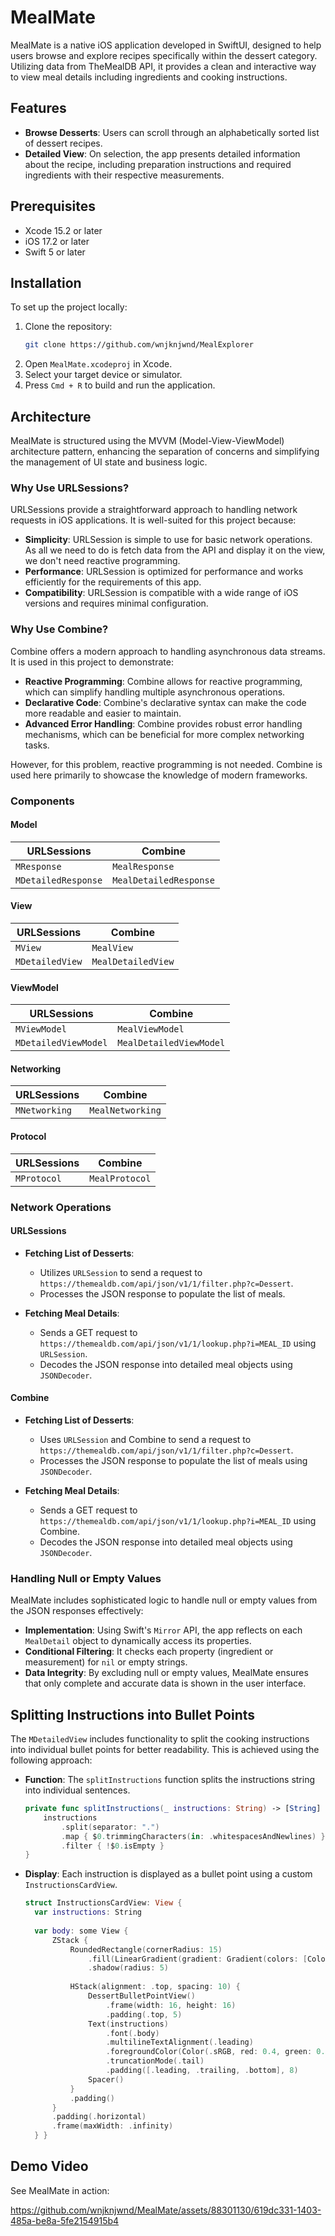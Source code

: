 
# MealMate

MealMate is a native iOS application developed in SwiftUI, designed to help users browse and explore recipes specifically within the dessert category. Utilizing data from TheMealDB API, it provides a clean and interactive way to view meal details including ingredients and cooking instructions.

## Features

- **Browse Desserts**: Users can scroll through an alphabetically sorted list of dessert recipes.
- **Detailed View**: On selection, the app presents detailed information about the recipe, including preparation instructions and required ingredients with their respective measurements.

## Prerequisites

- Xcode 15.2 or later
- iOS 17.2 or later
- Swift 5 or later

## Installation

To set up the project locally:

1. Clone the repository:
   ```sh
   git clone https://github.com/wnjknjwnd/MealExplorer
   ```
2. Open `MealMate.xcodeproj` in Xcode.
3. Select your target device or simulator.
4. Press `Cmd + R` to build and run the application.

## Architecture

MealMate is structured using the MVVM (Model-View-ViewModel) architecture pattern, enhancing the separation of concerns and simplifying the management of UI state and business logic.

### Why Use URLSessions?

URLSessions provide a straightforward approach to handling network requests in iOS applications. It is well-suited for this project because:

- **Simplicity**: URLSession is simple to use for basic network operations. As all we need to do is fetch data from the API and display it on the view, we don't need reactive programming.
- **Performance**: URLSession is optimized for performance and works efficiently for the requirements of this app.
- **Compatibility**: URLSession is compatible with a wide range of iOS versions and requires minimal configuration.

### Why Use Combine?

Combine offers a modern approach to handling asynchronous data streams. It is used in this project to demonstrate:

- **Reactive Programming**: Combine allows for reactive programming, which can simplify handling multiple asynchronous operations.
- **Declarative Code**: Combine's declarative syntax can make the code more readable and easier to maintain.
- **Advanced Error Handling**: Combine provides robust error handling mechanisms, which can be beneficial for more complex networking tasks.

However, for this problem, reactive programming is not needed. Combine is used here primarily to showcase the knowledge of modern frameworks.

### Components

#### Model

| URLSessions           | Combine                |
|-----------------------|------------------------|
| `MResponse`           | `MealResponse`         |
| `MDetailedResponse`   | `MealDetailedResponse` |

#### View

| URLSessions           | Combine                |
|-----------------------|------------------------|
| `MView`               | `MealView`             |
| `MDetailedView`       | `MealDetailedView`     |

#### ViewModel

| URLSessions           | Combine                |
|-----------------------|------------------------|
| `MViewModel`          | `MealViewModel`        |
| `MDetailedViewModel`  | `MealDetailedViewModel`|

#### Networking

| URLSessions           | Combine                |
|-----------------------|------------------------|
| `MNetworking`         | `MealNetworking`       |

#### Protocol

| URLSessions           | Combine                |
|-----------------------|------------------------|
| `MProtocol`           | `MealProtocol`         |

### Network Operations

#### URLSessions

- **Fetching List of Desserts**:
  - Utilizes `URLSession` to send a request to `https://themealdb.com/api/json/v1/1/filter.php?c=Dessert`.
  - Processes the JSON response to populate the list of meals.

- **Fetching Meal Details**:
  - Sends a GET request to `https://themealdb.com/api/json/v1/1/lookup.php?i=MEAL_ID` using `URLSession`.
  - Decodes the JSON response into detailed meal objects using `JSONDecoder`.

#### Combine

- **Fetching List of Desserts**:
  - Uses `URLSession` and Combine to send a request to `https://themealdb.com/api/json/v1/1/filter.php?c=Dessert`.
  - Processes the JSON response to populate the list of meals using `JSONDecoder`.

- **Fetching Meal Details**:
  - Sends a GET request to `https://themealdb.com/api/json/v1/1/lookup.php?i=MEAL_ID` using Combine.
  - Decodes the JSON response into detailed meal objects using `JSONDecoder`.

### Handling Null or Empty Values

MealMate includes sophisticated logic to handle null or empty values from the JSON responses effectively:

- **Implementation**: Using Swift's `Mirror` API, the app reflects on each `MealDetail` object to dynamically access its properties.
- **Conditional Filtering**: It checks each property (ingredient or measurement) for `nil` or empty strings.
- **Data Integrity**: By excluding null or empty values, MealMate ensures that only complete and accurate data is shown in the user interface.

## Splitting Instructions into Bullet Points

The `MDetailedView` includes functionality to split the cooking instructions into individual bullet points for better readability. This is achieved using the following approach:

- **Function**: The `splitInstructions` function splits the instructions string into individual sentences.
  ```swift
  private func splitInstructions(_ instructions: String) -> [String] {
      instructions
          .split(separator: ".")
          .map { $0.trimmingCharacters(in: .whitespacesAndNewlines) }
          .filter { !$0.isEmpty }
  }
  ```
- **Display**: Each instruction is displayed as a bullet point using a custom `InstructionsCardView`.
  ```swift
  struct InstructionsCardView: View {
    var instructions: String
    
    var body: some View {
        ZStack {
            RoundedRectangle(cornerRadius: 15)
                .fill(LinearGradient(gradient: Gradient(colors: [Color.pink.opacity(0.2), Color.white]), startPoint: .topLeading, endPoint: .bottomTrailing))
                .shadow(radius: 5)
            
            HStack(alignment: .top, spacing: 10) {
                DessertBulletPointView()
                    .frame(width: 16, height: 16)
                    .padding(.top, 5)
                Text(instructions)
                    .font(.body)
                    .multilineTextAlignment(.leading)
                    .foregroundColor(Color(.sRGB, red: 0.4, green: 0.2, blue: 0.3, opacity: 1.0))
                    .truncationMode(.tail)
                    .padding([.leading, .trailing, .bottom], 8)
                Spacer()
            }
            .padding()
        }
        .padding(.horizontal)
        .frame(maxWidth: .infinity)
    } }

## Demo Video

See MealMate in action:

https://github.com/wnjknjwnd/MealMate/assets/88301130/619dc331-1403-485a-be8a-5fe2154915b4




